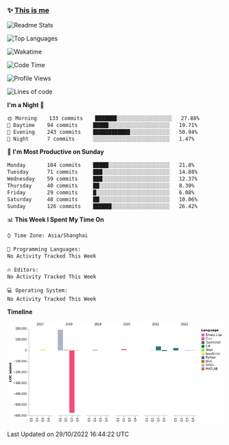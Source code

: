 <!--

**icyzeroice/icyzeroice** is a ✨ _special_ ✨ repository because its `README.md` (this file) appears on your GitHub profile.

Here are some ideas to get you started:

- 🔭 I’m currently working on ...
- 🌱 I’m currently learning ...
- 👯 I’m looking to collaborate on ...
- 🤔 I’m looking for help with ...
- 💬 Ask me about ...
- 📫 How to reach me: ...
- 😄 Pronouns: ...
- ⚡ Fun fact: ...

-->

### ✨ [This is me](https://shakugan.fandom.com/wiki/Serment)

![Readme Stats](https://github-readme-stats.vercel.app/api?username=icyzeroice)

![Top Languages](https://github-readme-stats.vercel.app/api/top-langs/?username=icyzeroice&exclude_repo=scutie2015-digimon&layout=compact&langs_count=5)

![Wakatime](https://github-readme-stats.vercel.app/api/wakatime?username=icyzeroice)

<!--START_SECTION:waka-->
![Code Time](http://img.shields.io/badge/Code%20Time-906%20hrs%205%20mins-blue)

![Profile Views](http://img.shields.io/badge/Profile%20Views-0-blue)

![Lines of code](https://img.shields.io/badge/From%20Hello%20World%20I%27ve%20Written--290%20Thousand%20lines%20of%20code-blue)

**I'm a Night 🦉** 

```text
🌞 Morning    133 commits    ███████░░░░░░░░░░░░░░░░░░   27.88% 
🌆 Daytime    94 commits     █████░░░░░░░░░░░░░░░░░░░░   19.71% 
🌃 Evening    243 commits    ████████████░░░░░░░░░░░░░   50.94% 
🌙 Night      7 commits      ░░░░░░░░░░░░░░░░░░░░░░░░░   1.47%

```
📅 **I'm Most Productive on Sunday** 

```text
Monday       104 commits    █████░░░░░░░░░░░░░░░░░░░░   21.8% 
Tuesday      71 commits     ███░░░░░░░░░░░░░░░░░░░░░░   14.88% 
Wednesday    59 commits     ███░░░░░░░░░░░░░░░░░░░░░░   12.37% 
Thursday     40 commits     ██░░░░░░░░░░░░░░░░░░░░░░░   8.39% 
Friday       29 commits     █░░░░░░░░░░░░░░░░░░░░░░░░   6.08% 
Saturday     48 commits     ██░░░░░░░░░░░░░░░░░░░░░░░   10.06% 
Sunday       126 commits    ██████░░░░░░░░░░░░░░░░░░░   26.42%

```


📊 **This Week I Spent My Time On** 

```text
⌚︎ Time Zone: Asia/Shanghai

💬 Programming Languages: 
No Activity Tracked This Week

🔥 Editors: 
No Activity Tracked This Week

💻 Operating System: 
No Activity Tracked This Week

```

**Timeline**

![Chart not found](https://raw.githubusercontent.com/icyzeroice/icyzeroice/main/charts/bar_graph.png) 


 Last Updated on 29/10/2022 16:44:22 UTC
<!--END_SECTION:waka-->

<!--

### Related
- https://github.com/abhisheknaiidu/awesome-github-profile-readme
- https://github.com/coderjojo/creative-profile-readme
- https://github.com/elangosundar/awesome-README-templates
- https://github.com/durgeshsamariya/awesome-github-profile-readme-templates
- https://github.com/anmol098/waka-readme-stats

-->
